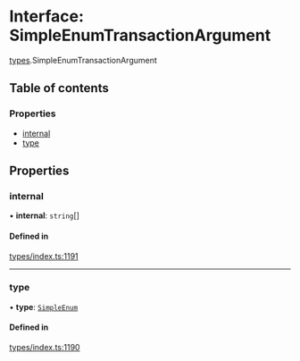 # Interface: SimpleEnumTransactionArgument

[types](../wiki/types).SimpleEnumTransactionArgument

## Table of contents

### Properties

- [internal](../wiki/types.SimpleEnumTransactionArgument#internal)
- [type](../wiki/types.SimpleEnumTransactionArgument#type)

## Properties

### internal

• **internal**: `string`[]

#### Defined in

[types/index.ts:1191](https://github.com/PolymeshAssociation/polymesh-sdk/blob/95e180d2/src/types/index.ts#L1191)

___

### type

• **type**: [`SimpleEnum`](../wiki/types.TransactionArgumentType#simpleenum)

#### Defined in

[types/index.ts:1190](https://github.com/PolymeshAssociation/polymesh-sdk/blob/95e180d2/src/types/index.ts#L1190)
